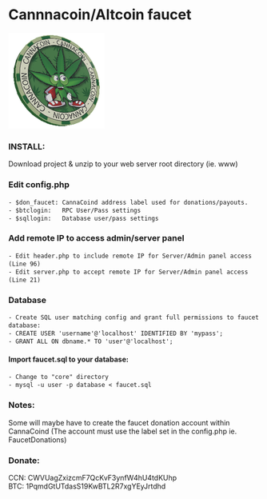 # Cannnacoin/Altcoin faucet
![To the moon!](images/cannacoin-coin.png)

### INSTALL:
Download project & unzip to your web server root directory (ie. www) 

### Edit config.php 
	- $don_faucet: CannaCoind address label used for donations/payouts.
	- $btclogin:   RPC User/Pass settings
	- $sqllogin:   Database user/pass settings

### Add remote IP to access admin/server panel 
 	- Edit header.php to include remote IP for Server/Admin panel access (Line 96)
	- Edit server.php to accept remote IP for Server/Admin panel access (Line 21)

### Database
	- Create SQL user matching config and grant full permissions to faucet database:
	- CREATE USER 'username'@'localhost' IDENTIFIED BY 'mypass';
	- GRANT ALL ON dbname.* TO 'user'@'localhost';

#### Import faucet.sql to your database:
	- Change to "core" directory
	- mysql -u user -p database < faucet.sql

### Notes:
Some will maybe have to create the faucet donation account within CannaCoind
(The account must use the label set in the config.php ie. FaucetDonations)

### Donate: 
CCN: CWVUagZxizcmF7QcKvF3ynfW4hU4tdKUhp <br>
BTC: 1PqmdGtUTdasS19KwBTL2R7xgYEyJrtdhd
